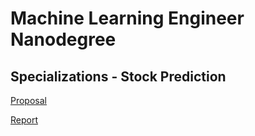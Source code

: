 # Machine Learning Engineer Nanodegree
## Specializations - Stock Prediction

[Proposal](proposal.md)

[Report](report.md)
